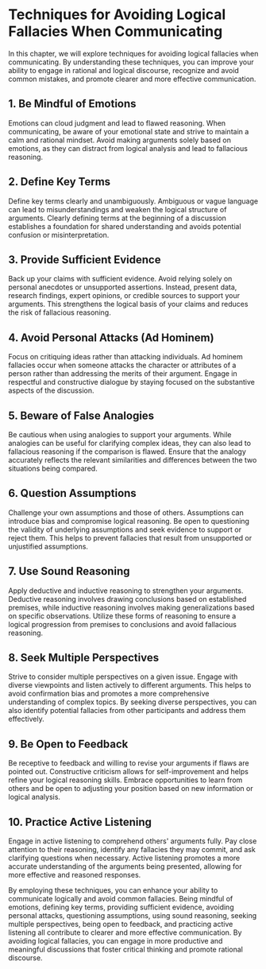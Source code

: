 Techniques for Avoiding Logical Fallacies When Communicating
=====================================================================

In this chapter, we will explore techniques for avoiding logical fallacies when communicating. By understanding these techniques, you can improve your ability to engage in rational and logical discourse, recognize and avoid common mistakes, and promote clearer and more effective communication.

**1. Be Mindful of Emotions**
-----------------------------

Emotions can cloud judgment and lead to flawed reasoning. When communicating, be aware of your emotional state and strive to maintain a calm and rational mindset. Avoid making arguments solely based on emotions, as they can distract from logical analysis and lead to fallacious reasoning.

**2. Define Key Terms**
-----------------------

Define key terms clearly and unambiguously. Ambiguous or vague language can lead to misunderstandings and weaken the logical structure of arguments. Clearly defining terms at the beginning of a discussion establishes a foundation for shared understanding and avoids potential confusion or misinterpretation.

**3. Provide Sufficient Evidence**
----------------------------------

Back up your claims with sufficient evidence. Avoid relying solely on personal anecdotes or unsupported assertions. Instead, present data, research findings, expert opinions, or credible sources to support your arguments. This strengthens the logical basis of your claims and reduces the risk of fallacious reasoning.

**4. Avoid Personal Attacks (Ad Hominem)**
------------------------------------------

Focus on critiquing ideas rather than attacking individuals. Ad hominem fallacies occur when someone attacks the character or attributes of a person rather than addressing the merits of their argument. Engage in respectful and constructive dialogue by staying focused on the substantive aspects of the discussion.

**5. Beware of False Analogies**
--------------------------------

Be cautious when using analogies to support your arguments. While analogies can be useful for clarifying complex ideas, they can also lead to fallacious reasoning if the comparison is flawed. Ensure that the analogy accurately reflects the relevant similarities and differences between the two situations being compared.

**6. Question Assumptions**
---------------------------

Challenge your own assumptions and those of others. Assumptions can introduce bias and compromise logical reasoning. Be open to questioning the validity of underlying assumptions and seek evidence to support or reject them. This helps to prevent fallacies that result from unsupported or unjustified assumptions.

**7. Use Sound Reasoning**
--------------------------

Apply deductive and inductive reasoning to strengthen your arguments. Deductive reasoning involves drawing conclusions based on established premises, while inductive reasoning involves making generalizations based on specific observations. Utilize these forms of reasoning to ensure a logical progression from premises to conclusions and avoid fallacious reasoning.

**8. Seek Multiple Perspectives**
---------------------------------

Strive to consider multiple perspectives on a given issue. Engage with diverse viewpoints and listen actively to different arguments. This helps to avoid confirmation bias and promotes a more comprehensive understanding of complex topics. By seeking diverse perspectives, you can also identify potential fallacies from other participants and address them effectively.

**9. Be Open to Feedback**
--------------------------

Be receptive to feedback and willing to revise your arguments if flaws are pointed out. Constructive criticism allows for self-improvement and helps refine your logical reasoning skills. Embrace opportunities to learn from others and be open to adjusting your position based on new information or logical analysis.

**10. Practice Active Listening**
---------------------------------

Engage in active listening to comprehend others' arguments fully. Pay close attention to their reasoning, identify any fallacies they may commit, and ask clarifying questions when necessary. Active listening promotes a more accurate understanding of the arguments being presented, allowing for more effective and reasoned responses.

By employing these techniques, you can enhance your ability to communicate logically and avoid common fallacies. Being mindful of emotions, defining key terms, providing sufficient evidence, avoiding personal attacks, questioning assumptions, using sound reasoning, seeking multiple perspectives, being open to feedback, and practicing active listening all contribute to clearer and more effective communication. By avoiding logical fallacies, you can engage in more productive and meaningful discussions that foster critical thinking and promote rational discourse.
